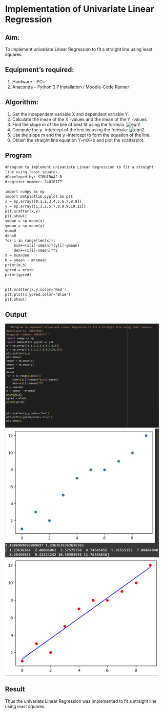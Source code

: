 # Implementation of Univariate Linear Regression
## Aim:
To implement univariate Linear Regression to fit a straight line using least squares.
## Equipment’s required:
1.	Hardware – PCs
2.	Anaconda – Python 3.7 Installation / Moodle-Code Runner
## Algorithm:
1.	Get the independent variable X and dependent variable Y.
2.	Calculate the mean of the X -values and the mean of the Y -values.
3.	Find the slope m of the line of best fit using the formula.
 ![eqn1](./eq1.jpg)
4.	Compute the y -intercept of the line by using the formula:
![eqn2](./eq2.jpg)  
5.	Use the slope m and the y -intercept to form the equation of the line.
6.	Obtain the straight line equation Y=mX+b and plot the scatterplot.
## Program
    #Program to implement univariate Linear Regression to fit a straight line using least squares.
    #Developed by: SIBHIRAAJ R
    #register number: 24010177

    import numpy as np 
    import matplotlib.pyplot as plt
    x = np.array([0,1,2,3,4,5,6,7,8,9])
    y = np.array([1,3,2,5,7,8,8,9,10,12])
    plt.scatter(x,y)
    plt.show()
    xmean = np.mean(x)
    ymean = np.mean(y)
    num=0
    den=0
    for i in range(len(x)):
        num+=(x[i]-xmean)*(y[i]-ymean)
        den+=(x[i]-xmean)**2
    m = num/den
    b = ymean - m*xmean
    print(m,b)
    ypred = m*x+b
    print(ypred)


    plt.scatter(x,y,color='Red')
    plt.plot(x,ypred,color='Blue')
    plt.show()


## Output
![image 1](<Screenshot 2024-12-07 071937.png>)
![image 2](<Screenshot 2024-12-07 071954.png>)
![image 3](<Screenshot 2024-12-07 072005.png>)

## Result
Thus the univariate Linear Regression was implemented to fit a straight line using least squares.
